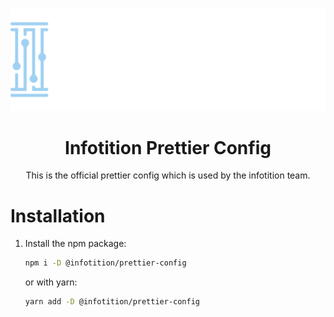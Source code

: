 <div align="center">
	<br />
	<p>
		<a href="http://infotition.de">
			<img src="./.github/assets/infotition_logo.png" width=600px alt="infotition logo" />
		</a>
	</p>
	<h1>Infotition Prettier Config</h1>
	<p>This is the official prettier config which is used by the infotition team.</p>
</div>

# Installation

1. Install the npm package:
   ```bash
   npm i -D @infotition/prettier-config
   ```
   or with yarn:
   ```bash
   yarn add -D @infotition/prettier-config
   ```
